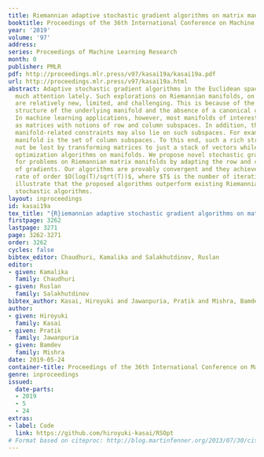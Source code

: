 ```yaml
---
title: Riemannian adaptive stochastic gradient algorithms on matrix manifolds
booktitle: Proceedings of the 36th International Conference on Machine Learning
year: '2019'
volume: '97'
address: 
series: Proceedings of Machine Learning Research
month: 0
publisher: PMLR
pdf: http://proceedings.mlr.press/v97/kasai19a/kasai19a.pdf
url: http://proceedings.mlr.press/v97/kasai19a.html
abstract: Adaptive stochastic gradient algorithms in the Euclidean space have attracted
  much attention lately. Such explorations on Riemannian manifolds, on the other hand,
  are relatively new, limited, and challenging. This is because of the intrinsic non-linear
  structure of the underlying manifold and the absence of a canonical coordinate system.
  In machine learning applications, however, most manifolds of interest are represented
  as matrices with notions of row and column subspaces. In addition, the implicit
  manifold-related constraints may also lie on such subspaces. For example, the Grassmann
  manifold is the set of column subspaces. To this end, such a rich structure should
  not be lost by transforming matrices to just a stack of vectors while developing
  optimization algorithms on manifolds. We propose novel stochastic gradient algorithms
  for problems on Riemannian matrix manifolds by adapting the row and column subspaces
  of gradients. Our algorithms are provably convergent and they achieve the convergence
  rate of order $O(log(T)/sqrt(T))$, where $T$ is the number of iterations. Our experiments
  illustrate that the proposed algorithms outperform existing Riemannian adaptive
  stochastic algorithms.
layout: inproceedings
id: kasai19a
tex_title: "{R}iemannian adaptive stochastic gradient algorithms on matrix manifolds"
firstpage: 3262
lastpage: 3271
page: 3262-3271
order: 3262
cycles: false
bibtex_editor: Chaudhuri, Kamalika and Salakhutdinov, Ruslan
editor:
- given: Kamalika
  family: Chaudhuri
- given: Ruslan
  family: Salakhutdinov
bibtex_author: Kasai, Hiroyuki and Jawanpuria, Pratik and Mishra, Bamdev
author:
- given: Hiroyuki
  family: Kasai
- given: Pratik
  family: Jawanpuria
- given: Bamdev
  family: Mishra
date: 2019-05-24
container-title: Proceedings of the 36th International Conference on Machine Learning
genre: inproceedings
issued:
  date-parts:
  - 2019
  - 5
  - 24
extras:
- label: Code
  link: https://github.com/hiroyuki-kasai/RSOpt
# Format based on citeproc: http://blog.martinfenner.org/2013/07/30/citeproc-yaml-for-bibliographies/
---
```

